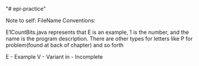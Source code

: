 "# epi-practice" 


Note to self:
FileName Conventions:

E1CountBits.java represents that E is an example, 1 is the number, and the name is the program description.
There are other types for letters like P for problem(found at back of chapter) and so forth

E - Example
V - Variant
in - Incomplete